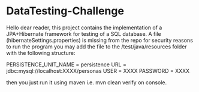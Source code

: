 # DataTesting-Challenge
Hello dear reader, this project contains the implementation of a JPA+Hibernate framework for testing of
a SQL database. A file (hibernateSettings.properties) is missing from the repo for security reasons
to run the program you may add the file to the /test/java/resources folder with the following structure:

PERSISTENCE_UNIT_NAME = persistence
URL = jdbc:mysql://localhost:XXXX/personas
USER = XXXX
PASSWORD = XXXX

then you just run it using maven i.e. mvn clean verify on console.

